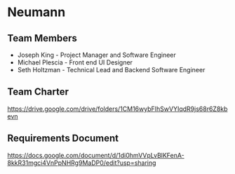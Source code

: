 # Neumann

## Team Members 
- Joseph King - Project Manager and Software Engineer
- Michael Plescia - Front end UI Designer
- Seth Holtzman - Technical Lead and Backend Software Engineer

## Team Charter 
https://drive.google.com/drive/folders/1CM16wybFIhSwVYIqdR9js68r6Z8kbevn

## Requirements Document 
https://docs.google.com/document/d/1di0hmVVpLvBlKFenA-8kkR31mgci4VnPpNHRg9MaDP0/edit?usp=sharing
